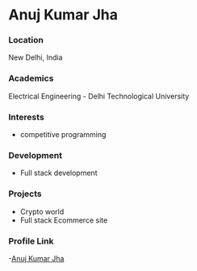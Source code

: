 # Anuj Kumar Jha

### Location

New Delhi, India

### Academics

Electrical Engineering - Delhi Technological University

### Interests

- competitive programming

### Development

- Full stack development

### Projects

- Crypto world
- Full stack Ecommerce site

### Profile Link

-[Anuj Kumar Jha](https://github.com/Heartlessplaye)

